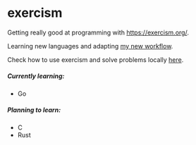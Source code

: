 # exercism
Getting really good at programming with https://exercism.org/.

Learning new languages and adapting [my new workflow](https://github.com/jpcairesf/dotfiles).

Check how to use exercism and solve problems locally [here](https://exercism.org/docs/using/solving-exercises/working-locally).

##### Currently learning:
- Go

##### Planning to learn:
- C
- Rust
